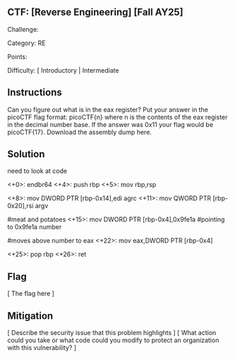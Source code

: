 ## CTF: [Reverse Engineering] [Fall AY25]
Challenge: 

Category:   RE

Points:

Difficulty: [ Introductory | Intermediate

## Instructions
Can you figure out what is in the eax register? Put your answer in the picoCTF flag format: picoCTF{n} where n is the contents of the eax register in the decimal number base. If the answer was 0x11 your flag would be picoCTF{17}.
Download the assembly dump here.

## Solution
need to look at code 


<+0>:     endbr64 
<+4>:     push   rbp
<+5>:     mov    rbp,rsp


<+8>:     mov    DWORD PTR [rbp-0x14],edi agrc
<+11>:    mov    QWORD PTR [rbp-0x20],rsi   argv

#meat and potatoes
<+15>:    mov    DWORD PTR [rbp-0x4],0x9fe1a
#pointing to 0x9fe1a number 

#moves above number to eax
<+22>:    mov    eax,DWORD PTR [rbp-0x4]


<+25>:    pop    rbp
<+26>:    ret

## Flag

[ The flag here ]

## Mitigation

[ Describe the security issue that this problem highlights ]
[ What action could you take or what code could you modify to protect an organization with this vulnerability? ]
